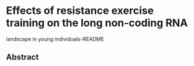 # Effects of resistance exercise training on the long non-coding RNA
landscape in young individuals-README

## Abstract
